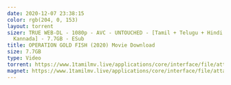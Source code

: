 ```yaml
---
date: 2020-12-07 23:38:15
color: rgb(204, 0, 153)
layout: torrent
sizer: TRUE WEB-DL - 1080p - AVC - UNTOUCHED - [Tamil + Telugu + Hindi +
  Kannada] - 7.7GB - ESub
title: OPERATION GOLD FISH (2020) Movie Download
size: 7.7GB
type: Video
torrent: https://www.1tamilmv.live/applications/core/interface/file/attachment.php?id=69736
magnet: https://www.1tamilmv.live/applications/core/interface/file/attachment.php?id=69736
---
```

